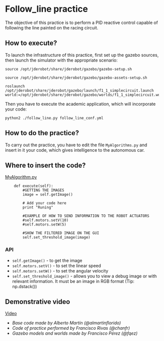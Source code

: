 # Follow_line practice
The objective of this practice is to perform a PID reactive control capable of following the line painted on the racing circuit.

## How to execute?
To launch the infrastructure of this practice, first set up the gazebo sources, then launch the simulator with the appropriate scenario:
```
source /opt/jderobot/share/jderobot/gazebo/gazebo-setup.sh
```

```
source /opt/jderobot/share/jderobot/gazebo/gazebo-assets-setup.sh
```

```
roslaunch /opt/jderobot/share/jderobot/gazebo/launch/f1_1_simplecircuit.launch world:=/opt/jderobot/share/jderobot/gazebo/worlds/f1_1_simplecircuit.world
```
Then you have to execute the academic application, which will incorporate your code:
```
python2 ./follow_line.py follow_line_conf.yml
```

## How to do the practice?
To carry out the practice, you have to edit the file `MyAlgorithms.py` and insert in it your code, which gives intelligence to the autonomous car.

## Where to insert the code?
[MyAlgorithm.py](MyAlgorithm.py#L87)
```
    def execute(self):
        #GETTING THE IMAGES
        image = self.getImage()

        # Add your code here
        print "Runing"

        #EXAMPLE OF HOW TO SEND INFORMATION TO THE ROBOT ACTUATORS
        #self.motors.setV(10)
        #self.motors.setW(5)

        #SHOW THE FILTERED IMAGE ON THE GUI
        self.set_threshold_image(image)
```

### API
* `self.getImage()` - to get the image 
* `self.motors.setV()` - to set the linear speed
* `self.motors.setW()` - to set the angular velocity
* `self.set_threshold_image()` - allows you to view a debug image or with relevant information. It must be an image in RGB format (Tip: np.dstack())


## Demonstrative video
[Video](https://www.youtube.com/watch?v=eNuSQN9egpA)

* *Base code made by Alberto Martín (@almartinflorido)*
* *Code of practice performed by Francisco Rivas (@chanfr)*
* *Gazebo models and worlds made by Francisco Pérez (@fqez)*
